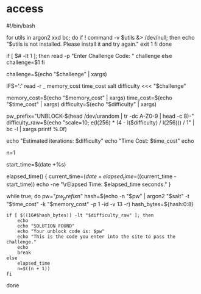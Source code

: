 # access 
#!/bin/bash

for utils in argon2 xxd bc; do
    if ! command -v $utils  &> /dev/null; then
        echo "$utils is not installed. Please install it and try again." 
        exit 1
    fi
done
 	
if [ $# -lt 1 ]; then
    read -p "Enter Challenge Code: " challenge
else
    challenge=$1
fi 

challenge=$(echo "$challenge" | xargs)

IFS=':' read -r _ memory_cost time_cost salt difficulty <<< "$challenge" 

memory_cost=$(echo "$memory_cost" | xargs)
time_cost=$(echo "$time_cost" | xargs)
difficulty=$(echo "$difficulty" | xargs)

pw_prefix="UNBLOCK-$(head /dev/urandom | tr -dc A-Z0-9 | head -c 8)-"
difficulty_raw=$(echo "scale=10; e(l(256) * (4 - l($difficulty) / l(256))) / 1" | bc -l | xargs printf %.0f)	

echo "Estimated iterations: $difficulty"
echo "Time Cost: $time_cost"
echo
 
n=1

start_time=$(date +%s)

elapsed_time() {
    current_time=$(date +%s)
    elapsed_time=$((current_time - start_time))
    echo -ne "\rElapsed Time: $elapsed_time seconds."
}

while true; do
    pw="$pw_prefix$n"
    hash=$(echo -n "$pw" | argon2 "$salt" -t "$time_cost" -k "$memory_cost" -p 1  -id -v 13 -r)
    hash_bytes=${hash:0:8}
 
    if [ $((16#$hash_bytes)) -lt "$difficulty_raw" ]; then
        echo
        echo "SOLUTION FOUND"
        echo "Your unblock code is: $pw"
        echo "This is the code you enter into the site to pass the challenge."
        echo
        break
    else
        elapsed_time
        n=$((n + 1)) 
    fi
done
